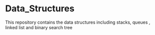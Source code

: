 # Data_Structures
This repository contains the data structures including stacks, queues , linked list  and binary search tree
